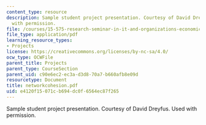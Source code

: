 ```yaml
---
content_type: resource
description: Sample student project presentation. Courtesy of David Dreyfus. Used
  with permission.
file: /courses/15-575-research-seminar-in-it-and-organizations-economic-perspectives-spring-2004/e4120f15071cb694dc0f6564ec87f265_networkcohesion.pdf
file_type: application/pdf
learning_resource_types:
- Projects
license: https://creativecommons.org/licenses/by-nc-sa/4.0/
ocw_type: OCWFile
parent_title: Projects
parent_type: CourseSection
parent_uid: c90e6ec2-ec3a-d3d8-70a7-b660afb8e09d
resourcetype: Document
title: networkcohesion.pdf
uid: e4120f15-071c-b694-dc0f-6564ec87f265
---
```

Sample student project presentation. Courtesy of David Dreyfus. Used with permission.